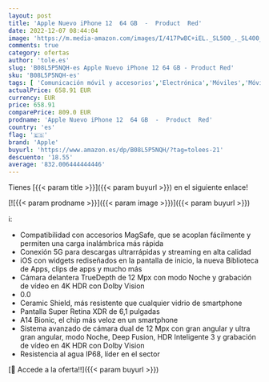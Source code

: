 ```yaml
---
layout: post
title: 'Apple Nuevo iPhone 12  64 GB  -  Product  Red'
date: 2022-12-07 08:44:04
image: 'https://m.media-amazon.com/images/I/417PwBC+iEL._SL500_._SL400_.jpg'
comments: true
category: ofertas
author: 'tole.es'
slug: 'B08L5P5NQH-es Apple Nuevo iPhone 12 64 GB - Product Red'
sku: 'B08L5P5NQH-es'
tags: [ 'Comunicación móvil y accesorios','Electrónica','Móviles','Móviles y smartphones libres','apple','iphone','🇪🇸', ]
actualPrice: 658.91 EUR
currency: EUR
price: 658.91
comparePrice: 809.0 EUR
prodname: 'Apple Nuevo iPhone 12  64 GB  -  Product  Red'
country: 'es'
flag: '🇪🇸'
brand: 'Apple'
buyurl: 'https://www.amazon.es/dp/B08L5P5NQH/?tag=tolees-21'
descuento: '18.55'
average: '832.006444444446'
---
```


Tienes [{{< param title >}}]({{< param buyurl >}}) en el siguiente enlace!

[![{{< param prodname >}}]({{< param image >}})]({{< param buyurl >}})

ℹ️:

- Compatibilidad con accesorios MagSafe, que se acoplan fácilmente y permiten una carga inalámbrica más rápida
- Conexión 5G para descargas ultrarrápidas y streaming en alta calidad
- iOS con widgets rediseñados en la pantalla de inicio, la nueva Biblioteca de Apps, clips de apps y mucho más
- Cámara delantera TrueDepth de 12 Mpx con modo Noche y grabación de vídeo en 4K HDR con Dolby Vision
- 0.0
- Ceramic Shield, más resistente que cualquier vidrio de smartphone
- Pantalla Super Retina XDR de 6,1 pulgadas
- A14 Bionic, el chip más veloz en un smartphone
- Sistema avanzado de cámara dual de 12 Mpx con gran angular y ultra gran angular, modo Noche, Deep Fusion, HDR Inteligente 3 y grabación de vídeo en 4K HDR con Dolby Vision
- Resistencia al agua IP68, líder en el sector

[🛒 Accede a la oferta!!]({{< param buyurl >}})
